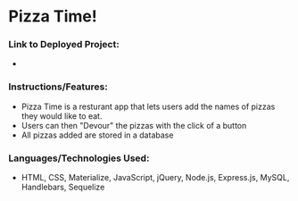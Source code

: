 # Pizza Time!

### Link to Deployed Project:
* 

### Instructions/Features:
* Pizza Time is a resturant app that lets users add the names of pizzas they would like to eat.
* Users can then "Devour" the pizzas with the click of a button
* All pizzas added are stored in a database

### Languages/Technologies Used:
* HTML, CSS, Materialize, JavaScript, jQuery, Node.js, Express.js, MySQL, Handlebars, Sequelize
